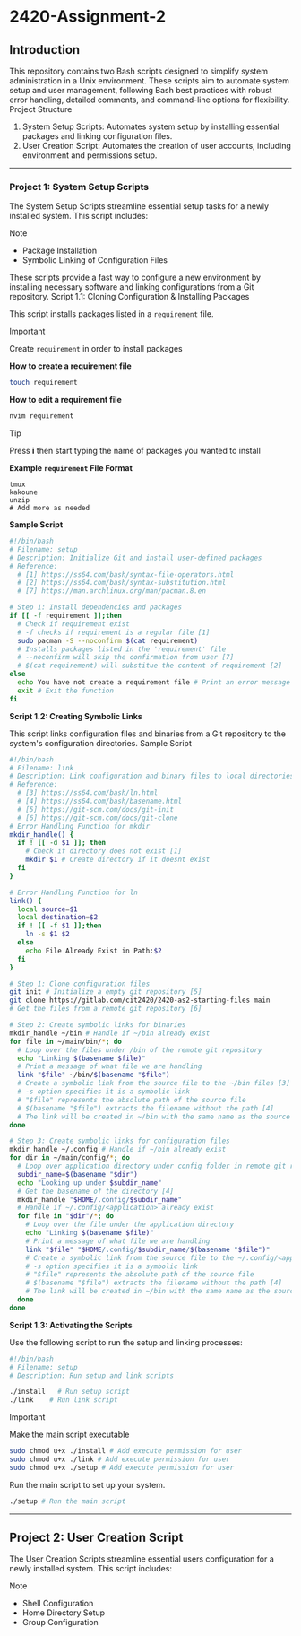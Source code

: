 # 2420-Assignment-2
## Introduction

This repository contains two Bash scripts designed to simplify system administration in a Unix environment. These scripts aim to automate system setup and user management, following Bash best practices with robust error handling, detailed comments, and command-line options for flexibility.
Project Structure

1. System Setup Scripts: Automates system setup by installing essential packages and linking configuration files.
2. User Creation Script: Automates the creation of user accounts, including environment and permissions setup.
---
### Project 1: System Setup Scripts

The System Setup Scripts streamline essential setup tasks for a newly installed system. This script includes:

>[!NOTE]
>* Package Installation
>* Symbolic Linking of Configuration Files

These scripts provide a fast way to configure a new environment by installing necessary software and linking configurations from a Git repository.
Script 1.1: Cloning Configuration & Installing Packages

This script installs packages listed in a `requirement` file.

> [!IMPORTANT]
> Create `requirement` in order to install packages

**How to create a requirement file**
```bash
touch requirement
```
**How to edit a requirement file**
```bash
nvim requirement
```

>[!TIP]
> Press **i** then start typing the name of packages you wanted to install

**Example `requirement` File Format**
```
tmux
kakoune
unzip
# Add more as needed
```


**Sample Script**
```bash
#!/bin/bash
# Filename: setup
# Description: Initialize Git and install user-defined packages
# Reference:
  # [1] https://ss64.com/bash/syntax-file-operators.html
  # [2] https://ss64.com/bash/syntax-substitution.html
  # [7] https://man.archlinux.org/man/pacman.8.en

# Step 1: Install dependencies and packages
if [[ -f requirement ]];then 
  # Check if requirement exist
  # -f checks if requirement is a regular file [1]
  sudo pacman -S --noconfirm $(cat requirement) 
  # Installs packages listed in the 'requirement' file
  # --noconfirm will skip the confirmation from user [7]
  # $(cat requirement) will substitue the content of requirement [2]
else
  echo You have not create a requirement file # Print an error message
  exit # Exit the function
fi
```

**Script 1.2: Creating Symbolic Links**

This script links configuration files and binaries from a Git repository to the system's configuration directories.
Sample Script
```bash
#!/bin/bash
# Filename: link
# Description: Link configuration and binary files to local directories
# Reference:
  # [3] https://ss64.com/bash/ln.html 
  # [4] https://ss64.com/bash/basename.html 
  # [5] https://git-scm.com/docs/git-init 
  # [6] https://git-scm.com/docs/git-clone 
# Error Handling Function for mkdir
mkdir_handle() {
  if ! [[ -d $1 ]]; then 
    # Check if directory does not exist [1]
    mkdir $1 # Create directory if it doesnt exist
  fi
}

# Error Handling Function for ln
link() {
  local source=$1
  local destination=$2
  if ! [[ -f $1 ]];then
    ln -s $1 $2
  else
    echo File Already Exist in Path:$2
  fi
}

# Step 1: Clone configuration files
git init # Initialize a empty git repository [5]
git clone https://gitlab.com/cit2420/2420-as2-starting-files main 
# Get the files from a remote git repository [6]

# Step 2: Create symbolic links for binaries
mkdir_handle ~/bin # Handle if ~/bin already exist
for file in ~/main/bin/*; do 
  # Loop over the files under /bin of the remote git repository
  echo "Linking $(basename $file)"
  # Print a message of what file we are handling
  link "$file" ~/bin/$(basename "$file")
  # Create a symbolic link from the source file to the ~/bin files [3]
  # -s option specifies it is a symbolic link
  # "$file" represents the absolute path of the source file
  # $(basename "$file") extracts the filename without the path [4]
  # The link will be created in ~/bin with the same name as the source file
done

# Step 3: Create symbolic links for configuration files
mkdir_handle ~/.config # Handle if ~/bin already exist
for dir in ~/main/config/*; do
  # Loop over application directory under config folder in remote git repository 
  subdir_name=$(basename "$dir")
  echo "Looking up under $subdir_name"
  # Get the basename of the directory [4]
  mkdir_handle "$HOME/.config/$subdir_name" 
  # Handle if ~/.config/<application> already exist
  for file in "$dir"/*; do
    # Loop over the file under the application directory
    echo "Linking $(basename $file)"
    # Print a message of what file we are handling
    link "$file" "$HOME/.config/$subdir_name/$(basename "$file")"
    # Create a symbolic link from the source file to the ~/.config/<application>/ config file [3]
    # -s option specifies it is a symbolic link
    # "$file" represents the absolute path of the source file
    # $(basename "$file") extracts the filename without the path [4]
    # The link will be created in ~/bin with the same name as the source file
  done
done
```
**Script 1.3: Activating the Scripts**

Use the following script to run the setup and linking processes:
```bash
#!/bin/bash
# Filename: setup
# Description: Run setup and link scripts

./install   # Run setup script
./link    # Run link script
```
> [!IMPORTANT]
> Make the main script executable
> ```bash
> sudo chmod u+x ./install # Add execute permission for user
> sudo chmod u+x ./link # Add execute permission for user
> sudo chmod u+x ./setup # Add execute permission for user
> ```

Run the main script to set up your system.
```bash
./setup # Run the main script
```
---

## Project 2: User Creation Script
The User Creation Scripts streamline essential users configuration for a newly installed system. This script includes:
>[!NOTE]
>* Shell Configuration
>* Home Directory Setup
>* Group Configuration
